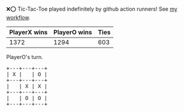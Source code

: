 :x::o: Tic-Tac-Toe played indefinitely by github action runners! See [my workflow](.github/workflows/play.yaml).

|PlayerX wins|PlayerO wins|Ties|
|-|-|-|
|1372|1294|603|

PlayerO's turn.

<pre>
+---+---+---+
| X |   | O |
+---+---+---+
|   | X | X |
+---+---+---+
|   | O | O |
+---+---+---+
</pre>